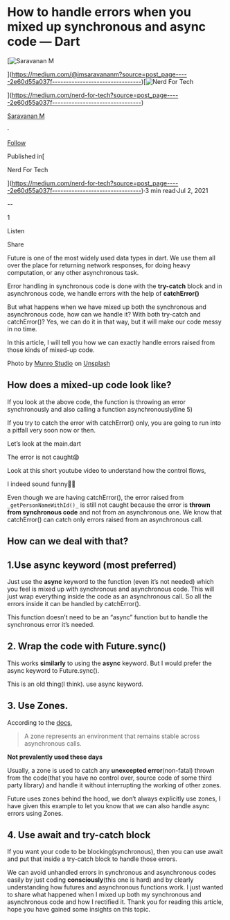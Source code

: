 How to handle errors when you mixed up synchronous and async code — Dart
========================================================================

[![Saravanan M](https://miro.medium.com/v2/resize:fill:88:88/1*fSLksJqmsL7E-IcsJXHrkw.jpeg)

](https://medium.com/@imsaravananm?source=post_page-----2e60d55a037f--------------------------------)[![Nerd For Tech](https://miro.medium.com/v2/resize:fill:48:48/1*53-lvCPnPV4sTOmvcITDxw.png)

](https://medium.com/nerd-for-tech?source=post_page-----2e60d55a037f--------------------------------)

[Saravanan M](https://medium.com/@imsaravananm?source=post_page-----2e60d55a037f--------------------------------)

·

[Follow](https://medium.com/m/signin?actionUrl=https%3A%2F%2Fmedium.com%2F_%2Fsubscribe%2Fuser%2F31a87164ab1a&operation=register&redirect=https%3A%2F%2Fmedium.com%2Fnerd-for-tech%2Fhow-to-handle-errors-when-you-mixed-up-synchronous-and-async-code-dart-2e60d55a037f&user=Saravanan+M&userId=31a87164ab1a&source=post_page-31a87164ab1a----2e60d55a037f---------------------post_header-----------)

Published in[

Nerd For Tech

](https://medium.com/nerd-for-tech?source=post_page-----2e60d55a037f--------------------------------)·3 min read·Jul 2, 2021

\--

1

Listen

Share

Future is one of the most widely used data types in dart. We use them all over the place for returning network responses, for doing heavy computation, or any other asynchronous task.

Error handling in synchronous code is done with the **try-catch** block and in asynchronous code, we handle errors with the help of **catchError()**

But what happens when we have mixed up both the synchronous and asynchronous code, how can we handle it? With both try-catch and catchError()? Yes, we can do it in that way, but it will make our code messy in no time.

In this article, I will tell you how we can exactly handle errors raised from those kinds of mixed-up code.

Photo by [Munro Studio](https://unsplash.com/@universaleye?utm_source=unsplash&utm_medium=referral&utm_content=creditCopyText) on [Unsplash](https://unsplash.com/s/photos/tangled?utm_source=unsplash&utm_medium=referral&utm_content=creditCopyText)

**How does a mixed-up code look like?**
---------------------------------------

If you look at the above code, the function is throwing an error synchronously and also calling a function asynchronously(line 5)

If you try to catch the error with catchError() only, you are going to run into a pitfall very soon now or then.

Let’s look at the main.dart

The error is not caught😱

Look at this short youtube video to understand how the control flows,

I indeed sound funny🤣😥

Even though we are having catchError(), the error raised from `_getPersonNameWithId()_`  is still not caught because the error is **thrown from synchronous code** and not from an asynchronous one. We know that catchError() can catch only errors raised from an asynchronous call.

How can we deal with that?
--------------------------

**1.Use async keyword (most preferred)**
----------------------------------------

Just use the **async** keyword to the function (even it’s not needed) which you feel is mixed up with synchronous and asynchronous code. This will just wrap everything inside the code as an asynchronous call. So all the errors inside it can be handled by catchError().

This function doesn’t need to be an “async” function but to handle the synchronous error it’s needed.

2\. Wrap the code with Future.sync()
------------------------------------

This works **similarly** to using the **async** keyword. But I would prefer the async keyword to Future.sync().

This is an old thing(I think). use async keyword.

3\. Use Zones.
--------------

According to the [docs](https://api.flutter.dev/flutter/dart-async/Zone-class.html),

> A zone represents an environment that remains stable across asynchronous calls.

**Not prevalently used these days**

Usually, a zone is used to catch any **unexcepted error**(non-fatal) thrown from the code(that you have no control over, source code of some third party library) and handle it without interrupting the working of other zones.

Future uses zones behind the hood, we don’t always explicitly use zones, I have given this example to let you know that we can also handle async errors using Zones.

**4\. Use await and try-catch block**
-------------------------------------

If you want your code to be blocking(synchronous), then you can use await and put that inside a try-catch block to handle those errors.

We can avoid unhandled errors in synchronous and asynchronous codes easily by just coding **consciously**(this one is hard) and by clearly understanding how futures and asynchronous functions work. I just wanted to share what happened when I mixed up both my synchronous and asynchronous code and how I rectified it. Thank you for reading this article, hope you have gained some insights on this topic.